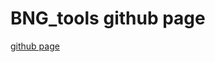 BNG_tools github page
=======================

[github page](http://50thomatoes50.github.io/BNG_tools/)